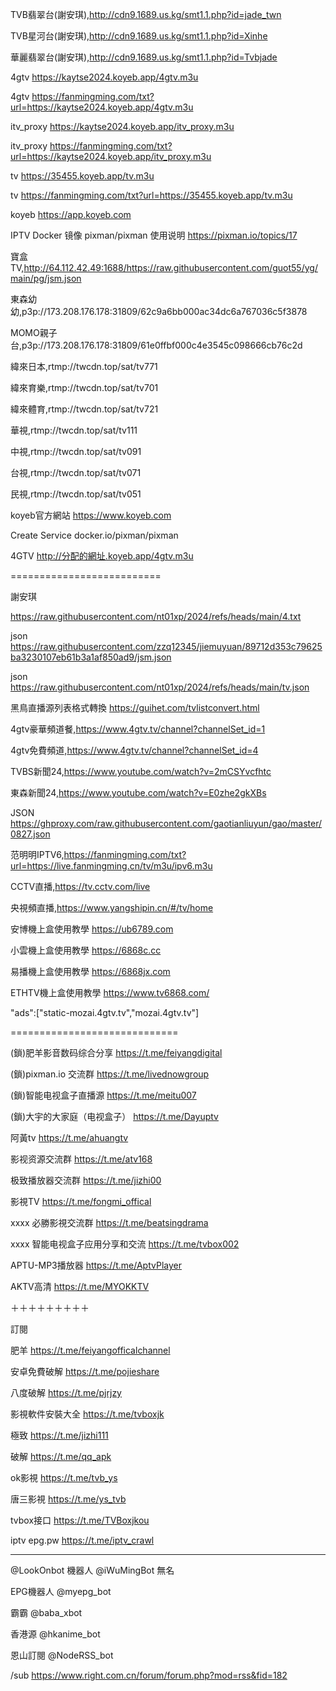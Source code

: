 TVB翡翠台(謝安琪),http://cdn9.1689.us.kg/smt1.1.php?id=jade_twn

TVB星河台(謝安琪),http://cdn9.1689.us.kg/smt1.1.php?id=Xinhe

華麗翡翠台(謝安琪),http://cdn9.1689.us.kg/smt1.1.php?id=Tvbjade

4gtv   https://kaytse2024.koyeb.app/4gtv.m3u

4gtv https://fanmingming.com/txt?url=https://kaytse2024.koyeb.app/4gtv.m3u

itv_proxy  https://kaytse2024.koyeb.app/itv_proxy.m3u

itv_proxy https://fanmingming.com/txt?url=https://kaytse2024.koyeb.app/itv_proxy.m3u

tv https://35455.koyeb.app/tv.m3u

tv https://fanmingming.com/txt?url=https://35455.koyeb.app/tv.m3u

koyeb https://app.koyeb.com

IPTV Docker 镜像 pixman/pixman 使用说明 https://pixman.io/topics/17

寶盒TV,http://64.112.42.49:1688/https://raw.githubusercontent.com/guot55/yg/main/pg/jsm.json

東森幼幼,p3p://173.208.176.178:31809/62c9a6bb000ac34dc6a767036c5f3878

MOMO親子台,p3p://173.208.176.178:31809/61e0ffbf000c4e3545c098666cb76c2d


緯來日本,rtmp://twcdn.top/sat/tv771

緯來育樂,rtmp://twcdn.top/sat/tv701

緯來體育,rtmp://twcdn.top/sat/tv721

華視,rtmp://twcdn.top/sat/tv111

中視,rtmp://twcdn.top/sat/tv091

台視,rtmp://twcdn.top/sat/tv071

民視,rtmp://twcdn.top/sat/tv051



koyeb官方網站
https://www.koyeb.com

Create Service
docker.io/pixman/pixman

4GTV
http://分配的網址.koyeb.app/4gtv.m3u

==========================

謝安琪

https://raw.githubusercontent.com/nt01xp/2024/refs/heads/main/4.txt

json  https://raw.githubusercontent.com/zzq12345/jiemuyuan/89712d353c79625ba3230107eb61b3a1af850ad9/jsm.json

json  https://raw.githubusercontent.com/nt01xp/2024/refs/heads/main/tv.json

黑鳥直播源列表格式轉換 https://guihet.com/tvlistconvert.html

4gtv豪華頻道餐,https://www.4gtv.tv/channel?channelSet_id=1

4gtv免費頻道,https://www.4gtv.tv/channel?channelSet_id=4

TVBS新聞24,https://www.youtube.com/watch?v=2mCSYvcfhtc

東森新聞24,https://www.youtube.com/watch?v=E0zhe2gkXBs

JSON https://ghproxy.com/raw.githubusercontent.com/gaotianliuyun/gao/master/0827.json

范明明IPTV6,https://fanmingming.com/txt?url=https://live.fanmingming.cn/tv/m3u/ipv6.m3u

CCTV直播,https://tv.cctv.com/live

央視頻直播,https://www.yangshipin.cn/#/tv/home

安博機上盒使用教學 https://ub6789.com

小雲機上盒使用教學 https://6868c.cc

易播機上盒使用教學 https://6868jx.com

ETHTV機上盒使用教學 https://www.tv6868.com/

"ads":["static-mozai.4gtv.tv","mozai.4gtv.tv"]

=============================

(鎖)肥羊影音数码综合分享 https://t.me/feiyangdigital

(鎖)pixman.io 交流群 https://t.me/livednowgroup

(鎖)智能电视盒子直播源 https://t.me/meitu007

(鎖)大宇的大家庭（电视盒子） https://t.me/Dayuptv

阿黃tv https://t.me/ahuangtv

影视资源交流群 https://t.me/atv168

极致播放器交流群 https://t.me/jizhi00

影視TV https://t.me/fongmi_offical

xxxx 必勝影視交流群 https://t.me/beatsingdrama

xxxx 智能电视盒子应用分享和交流 https://t.me/tvbox002

APTU-MP3播放器 https://t.me/AptvPlayer

AKTV高清
https://t.me/MYOKKTV


＋＋＋＋＋＋＋＋＋

訂閱

肥羊 https://t.me/feiyangofficalchannel

安卓免費破解 https://t.me/pojieshare

八度破解 https://t.me/pjrjzy

影視軟件安裝大全 https://t.me/tvboxjk

極致 https://t.me/jizhi111

破解 https://t.me/qq_apk

ok影視 https://t.me/tvb_ys

唐三影視 https://t.me/ys_tvb

tvbox接口 https://t.me/TVBoxjkou

iptv epg.pw https://t.me/iptv_crawl

********

@LookOnbot 機器人
@iWuMingBot 無名

EPG機器人 @myepg_bot

霸霸 @baba_xbot

香港源 @hkanime_bot

恩山訂閱 @NodeRSS_bot

/sub https://www.right.com.cn/forum/forum.php?mod=rss&fid=182
